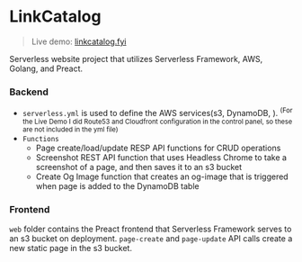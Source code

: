 # LinkCatalog
> Live demo: [linkcatalog.fyi](https://linkcatalog.fyi)

Serverless website project that utilizes Serverless Framework, AWS, Golang, and Preact.

### Backend
- `serverless.yml` is used to define the AWS services(s3, DynamoDB, ). <sup>(For the Live Demo I did Route53 and Cloudfront configuration in the control panel, so these are not included in the yml file)
- `Functions`
  - Page create/load/update RESP API functions for CRUD operations 
  - Screenshot REST API function that uses Headless Chrome to take a screenshot of a page, and then saves it to an s3 bucket
  - Create Og Image function that creates an og-image that is triggered when page is added to the DynamoDB table

### Frontend
`web` folder contains the Preact frontend that Serverless Framework serves to an s3 bucket on deployment. `page-create` and `page-update` API calls create a new static page in the s3 bucket.
